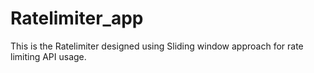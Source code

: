 # Ratelimiter_app
This is the Ratelimiter designed using Sliding window approach for rate limiting API usage.

